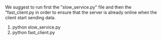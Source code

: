 We suggest to run first the "slow_service.py" file and then the "fast_client.py 
in order to ensure that the server is already online when the client start sending data.

1) python slow_service.py
2) python fast_client.py
